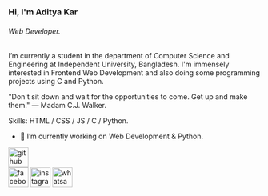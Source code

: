 ### Hi, I'm Aditya Kar
###### Web Developer.
I’m currently a student in the department of Computer Science and Engineering at Independent University, Bangladesh.
I'm immensely interested in Frontend Web Development and also doing some programming projects using C and Python.

"Don't sit down and wait for the opportunities to come. Get up and make them." — Madam C.J. Walker.

Skills:  HTML / CSS / JS / C / Python.

- 🔭 I’m currently working on Web Development & Python. 



[<img src='https://cdn.jsdelivr.net/npm/simple-icons@3.0.1/icons/github.svg' alt='github' height='40'>](https://github.com/https://github.com/AdityaKar23)  
[<img src='https://cdn.jsdelivr.net/npm/simple-icons@3.0.1/icons/facebook.svg' alt='facebook' height='40'>](https://www.facebook.com/https://www.facebook.com/adityakar23?mibextid=ZbWKwL)  [<img src='https://cdn.jsdelivr.net/npm/simple-icons@3.0.1/icons/instagram.svg' alt='instagram' height='40'>](https://www.instagram.com/https://www.instagram.com/aditya.kar_/profilecard/?igsh=dG0ydzB4Zjd2ejE0/)  [<img src='https://cdn.jsdelivr.net/npm/simple-icons@3.0.1/icons/whatsapp.svg' alt='whatsapp' height='40'>](https://wa.me/qr/4XQGASELILR6L1)  



